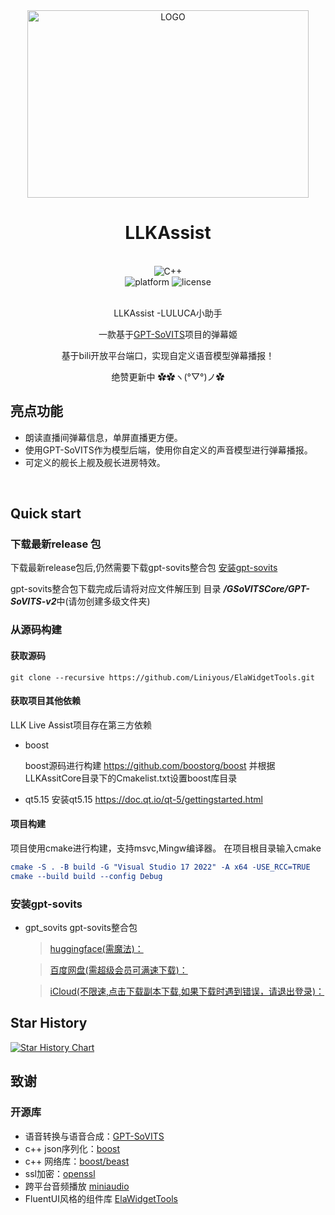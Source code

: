 <div align="center">

<img src="https://kanzakishigure.github.io/picx-images-hosting/LLKLiveAssist/download.9kgap50cti.webp" alt="LOGO" width="450" height="300" />

# LLKAssist

<br>
<div>
    <img alt="C++" src="https://img.shields.io/badge/c++-20-%2300599C?logo=cplusplus">
</div>
<div>
    <img alt="platform" src="https://img.shields.io/badge/platform-Windows%20-blueviolet">
    <img alt="license" src="https://img.shields.io/badge/license-MIT%20-orange">
</div>
<br>


LLKAssist -LULUCA小助手


一款基于[GPT-SoVITS](https://github.com/RVC-Boss/GPT-SoVITS)项目的弹幕姬

基于bili开放平台端口，实现自定义语音模型弹幕播报！

绝赞更新中  ✿✿ヽ(°▽°)ノ✿
<br>
</div>

## 亮点功能

- 朗读直播间弹幕信息，单屏直播更方便。
- 使用GPT-SoVITS作为模型后端，使用你自定义的声音模型进行弹幕播报。
- 可定义的舰长上舰及舰长进房特效。
<br>

## Quick start

### 下载最新release 包
下载最新release包后,仍然需要下载gpt-sovits整合包 [安装gpt-sovits](#安装gpt-sovits)

gpt-sovits整合包下载完成后请将对应文件解压到 目录 ***/GSoVITSCore/GPT-SoVITS-v2***中(请勿创建多级文件夹)

### 从源码构建
#### 获取源码
```git
git clone --recursive https://github.com/Liniyous/ElaWidgetTools.git
```
####  获取项目其他依赖

LLK Live Assist项目存在第三方依赖

+ boost
  
  boost源码进行构建 https://github.com/boostorg/boost
  并根据LLKAssitCore目录下的Cmakelist.txt设置boost库目录
+ qt5.15
  安装qt5.15 https://doc.qt.io/qt-5/gettingstarted.html


####  项目构建
项目使用cmake进行构建，支持msvc,Mingw编译器。
在项目根目录输入cmake
```cmake
cmake -S . -B build -G "Visual Studio 17 2022" -A x64 -USE_RCC=TRUE
cmake --build build --config Debug
```

### 安装gpt-sovits
+ gpt_sovits
  gpt-sovits整合包  
  > [huggingface(需魔法)：](https://huggingface.co/lj1995/GPT-SoVITS-windows-package/blob/main/GPT-SoVITS-v2-240821.7z)
  
  > [百度网盘(需超级会员可满速下载)：](https://pan.baidu.com/share/init?surl=OE5qL0KreO-ASHwm6Zl9gA&pwd=mqpi)

  > [iCloud(不限速,点击下载副本下载,如果下载时遇到错误，请退出登录)：](https://www.icloud.com/iclouddrive/0fejFggjP4AgBHXlxz2DLJ71w#GPT-SoVITS-v2-240821)
## Star History

<a href="https://star-history.com/#kanzakishigure/LLKLiveAssist&Date">
 <picture>
   <source media="(prefers-color-scheme: dark)" srcset="https://api.star-history.com/svg?repos=kanzakishigure/LLKLiveAssist&type=Date&theme=dark" />
   <source media="(prefers-color-scheme: light)" srcset="https://api.star-history.com/svg?repos=kanzakishigure/LLKLiveAssist&type=Date" />
   <img alt="Star History Chart" src="https://api.star-history.com/svg?repos=kanzakishigure/LLKLiveAssist&type=Date" />
 </picture>
</a>



## 致谢

### 开源库

- 语音转换与语音合成：[GPT-SoVITS](https://github.com/RVC-Boss/GPT-SoVITS)
- c++ json序列化：[boost](https://github.com/boostorg/boost)
- c++ 网络库：[boost/beast](https://github.com/boostorg/beast)
- ssl加密：[openssl](https://github.com/openssl/openssl)
- 跨平台音频播放 [miniaudio](https://github.com/mackron/miniaudio)
- FluentUI风格的组件库 [ElaWidgetTools](https://github.com/Liniyous/ElaWidgetTools)